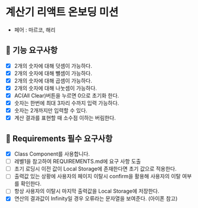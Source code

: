 # 계산기 리액트 온보딩 미션

- 페어 : 마르코, 해리

## 🎯 기능 요구사항

- [x] 2개의 숫자에 대해 덧셈이 가능하다.
- [x] 2개의 숫자에 대해 뺄셈이 가능하다.
- [x] 2개의 숫자에 대해 곱셈이 가능하다.
- [x] 2개의 숫자에 대해 나눗셈이 가능하다.
- [x] AC(All Clear)버튼을 누르면 0으로 초기화 한다.
- [x] 숫자는 한번에 최대 3자리 수까지 입력 가능하다.
- [x] 숫자는 2개까지만 입력할 수 있다.
- [x] 계산 결과를 표현할 때 소수점 이하는 버림한다.

## 📝 Requirements 필수 요구사항

- [x] Class Component를 사용합니다.
- [ ] 레벨1을 참고하여 REQUIREMENTS.md에 요구 사항 도출
- [ ] 초기 로딩시 이전 값이 Local Storage에 존재한다면 초기 값으로 적용한다.
- [ ] 출력값 있는 상황에 사용자의 페이지 이탈시 confirm을 활용해 사용자의 이탈 여부를 확인한다.
- [ ] 항상 사용자의 이탈시 마지막 출력값을 Local Storage에 저장한다.
- [x] 연산의 결과값이 Infinity일 경우 오류라는 문자열을 보여준다. (아이폰 참고)
